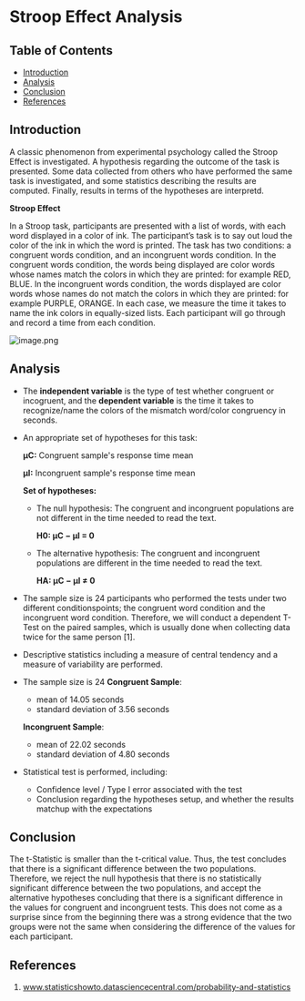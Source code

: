 #  Stroop Effect Analysis

## Table of Contents
- [Introduction](#intro)
- [Analysis](#analysis)
- [Conclusion](#conclusion)
- [References](#eeferences)


<a id='intro'></a>
## Introduction
A classic phenomenon from experimental psychology called the Stroop Effect is investigated. A hypothesis regarding the outcome of the task is presented. Some data collected from others who have performed the same task is investigated, and some statistics describing the results are computed. Finally, results in terms of the hypotheses are interpretd.

**Stroop Effect**

In a Stroop task, participants are presented with a list of words, with each word displayed in a color of ink. The participant’s task is to say out loud the color of the ink in which the word is printed. The task has two conditions: a congruent words condition, and an incongruent words condition. In the congruent words condition, the words being displayed are color words whose names match the colors in which they are printed: for example RED, BLUE. In the incongruent words condition, the words displayed are color words whose names do not match the colors in which they are printed: for example PURPLE, ORANGE. In each case, we measure the time it takes to name the ink colors in equally-sized lists. Each participant will go through and record a time from each condition.

![image.png](http://res.cloudinary.com/hrscywv4p/image/upload/c_limit,f_auto,h_2000,q_90,w_1200/v1/107158/Stroop_Test_2_t071jx.jpg)


<a id='analysis'></a>
## Analysis

* The **independent variable** is the type of test whether congruent or incogruent, and the **dependent variable** is the time it takes to recognize/name the colors of the mismatch word/color congruency in seconds.


* An appropriate set of hypotheses for this task:

  **μC:** Congruent sample's response time mean

  **μI:** Incongruent sample's response time mean

  **Set of hypotheses:**
    * The null hypothesis: The congruent and incongruent populations are not different in the time needed to read the text.

      **H0: μC − μI = 0**
    * The alternative hypothesis: The congruent and incongruent populations are different in the time needed to read the text.

      **HA: μC − μI ≠ 0**


* The sample size is 24 participants who performed the tests under two different conditionspoints; the congruent word condition and the incongruent word condition. Therefore, we will conduct a dependent T-Test on the paired samples, which is usually done when collecting data twice for the same person [1].


* Descriptive statistics including a measure of central tendency and a measure of variability are performed.


* The sample size is 24
  **Congruent Sample**:
    * mean of 14.05 seconds
    * standard deviation of 3.56 seconds

  **Incongruent Sample**:
    * mean of 22.02 seconds
    * standard deviation of 4.80 seconds
    
    
* Statistical test is performed, including:
  * Confidence level / Type I error associated with the test
  * Conclusion regarding the hypotheses setup, and whether the results matchup with the expectations
  
  
<a id='conclusion'></a>
## Conclusion

The t-Statistic is smaller than the t-critical value. Thus, the test concludes that there is a significant difference between the two populations. Therefore, we reject the null hypothesis that there is no statistically significant difference between the two populations, and accept the alternative hypotheses concluding that there is a significant difference in the values for congruent and incongruent tests. This does not come as a surprise since from the beginning there was a strong evidence that the two groups were not the same when considering the difference of the values for each participant.


<a id='references'></a>
## References
1. www.statisticshowto.datasciencecentral.com/probability-and-statistics

